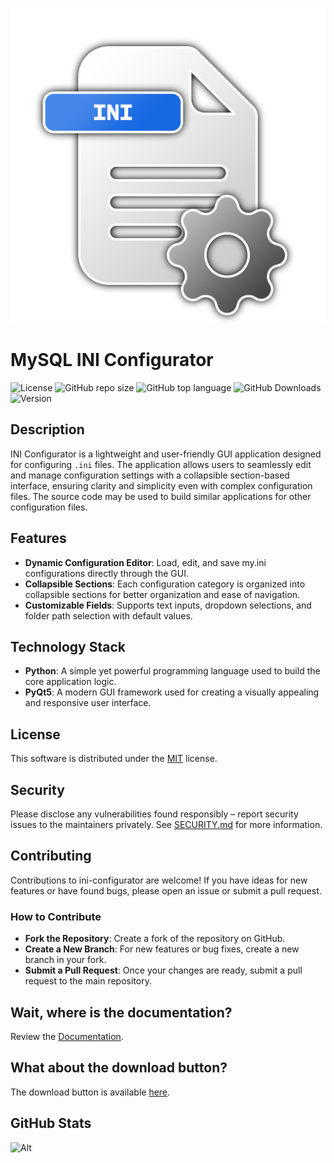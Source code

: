 <p align="center"><img src="src/icons/icon.png" /></p>

#  MySQL INI Configurator
![License](https://img.shields.io/github/license/LaswitchTech/ini-configurator?style=for-the-badge)
![GitHub repo size](https://img.shields.io/github/repo-size/LaswitchTech/ini-configurator?style=for-the-badge&logo=github)
![GitHub top language](https://img.shields.io/github/languages/top/LaswitchTech/ini-configurator?style=for-the-badge)
![GitHub Downloads](https://img.shields.io/github/downloads/LaswitchTech/ini-configurator/total?style=for-the-badge)
![Version](https://img.shields.io/github/v/release/LaswitchTech/ini-configurator?label=Version&style=for-the-badge)

## Description
INI Configurator is a lightweight and user-friendly GUI application designed for configuring ``.ini`` files. The application allows users to seamlessly edit and manage configuration settings with a collapsible section-based interface, ensuring clarity and simplicity even with complex configuration files. The source code may be used to build similar applications for other configuration files.

## Features
  - **Dynamic Configuration Editor**: Load, edit, and save my.ini configurations directly through the GUI.
  - **Collapsible Sections**: Each configuration category is organized into collapsible sections for better organization and ease of navigation.
  - **Customizable Fields**: Supports text inputs, dropdown selections, and folder path selection with default values.

## Technology Stack
  - **Python**: A simple yet powerful programming language used to build the core application logic.
  - **PyQt5**: A modern GUI framework used for creating a visually appealing and responsive user interface.

## License
This software is distributed under the [MIT](LICENSE) license.

## Security
Please disclose any vulnerabilities found responsibly – report security issues to the maintainers privately. See [SECURITY.md](SECURITY.md) for more information.

## Contributing
Contributions to ini-configurator are welcome! If you have ideas for new features or have found bugs, please open an issue or submit a pull request.

### How to Contribute
  - **Fork the Repository**: Create a fork of the repository on GitHub.
  - **Create a New Branch**: For new features or bug fixes, create a new branch in your fork.
  - **Submit a Pull Request**: Once your changes are ready, submit a pull request to the main repository.

## Wait, where is the documentation?
Review the [Documentation](https://laswitchtech.com/en/blog/projects/ini-configurator/index).

## What about the download button?
The download button is available [here](https://github.com/LaswitchTech/ini-configurator/releases/latest/download/Configurator.exe).

## GitHub Stats
![Alt](https://repobeats.axiom.co/api/embed/4b4113082c2e1cadf91ac1ed8e0e45c4e4f52eaa.svg "Repobeats analytics image")
